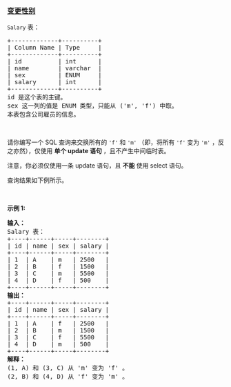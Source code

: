 ### [变更性别](https://leetcode-cn.com/problems/swap-salary)

<div class="original__bRMd">
<div>
<p><code>Salary</code> 表：</p>

<pre>
+-------------+----------+
| Column Name | Type     |
+-------------+----------+
| id          | int      |
| name        | varchar  |
| sex         | ENUM     |
| salary      | int      |
+-------------+----------+
id 是这个表的主键。
sex 这一列的值是 ENUM 类型，只能从 ('m', 'f') 中取。
本表包含公司雇员的信息。
</pre>

<p>&nbsp;</p>

<p>请你编写一个 SQL 查询来交换所有的 <code>'f'</code> 和 <code>'m'</code> （即，将所有 <code>'f'</code> 变为 <code>'m'</code> ，反之亦然），仅使用 <strong>单个 update 语句</strong> ，且不产生中间临时表。</p>

<p>注意，你必须仅使用一条 update 语句，且 <strong>不能</strong> 使用 select 语句。</p>

<p>查询结果如下例所示。</p>

<p>&nbsp;</p>

<p><strong>示例 1:</strong></p>

<pre>
<strong>输入：</strong>
Salary 表：
+----+------+-----+--------+
| id | name | sex | salary |
+----+------+-----+--------+
| 1  | A    | m   | 2500   |
| 2  | B    | f   | 1500   |
| 3  | C    | m   | 5500   |
| 4  | D    | f   | 500    |
+----+------+-----+--------+
<strong>输出：</strong>
+----+------+-----+--------+
| id | name | sex | salary |
+----+------+-----+--------+
| 1  | A    | f   | 2500   |
| 2  | B    | m   | 1500   |
| 3  | C    | f   | 5500   |
| 4  | D    | m   | 500    |
+----+------+-----+--------+
<strong>解释：</strong>
(1, A) 和 (3, C) 从 'm' 变为 'f' 。
(2, B) 和 (4, D) 从 'f' 变为 'm' 。</pre>
</div>
</div>
